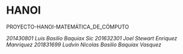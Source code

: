 # HANOI
PROYECTO-HANOI-MATEMÁTICA_DE_CÓMPUTO

_201430801  Luis Basilio Baquiax Sic_
_201632301  Joel Stewart Enriquez Manriquez_
_201831699  Ludvin Nicolas Basilio Baquiax Vasquez_
